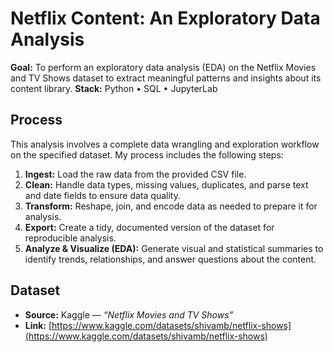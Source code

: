 # Netflix Content: An Exploratory Data Analysis

**Goal:** To perform an exploratory data analysis (EDA) on the Netflix Movies and TV Shows dataset to extract meaningful patterns and insights about its content library.
**Stack:** Python • SQL • JupyterLab

## Process

This analysis involves a complete data wrangling and exploration workflow on the specified dataset. My process includes the following steps:

1.  **Ingest:** Load the raw data from the provided CSV file.
2.  **Clean:** Handle data types, missing values, duplicates, and parse text and date fields to ensure data quality.
3.  **Transform:** Reshape, join, and encode data as needed to prepare it for analysis.
4.  **Export:** Create a tidy, documented version of the dataset for reproducible analysis.
5.  **Analyze & Visualize (EDA):** Generate visual and statistical summaries to identify trends, relationships, and answer questions about the content.

## Dataset

* **Source:** Kaggle — *“Netflix Movies and TV Shows”*
* **Link:** [https://www.kaggle.com/datasets/shivamb/netflix-shows](https://www.kaggle.com/datasets/shivamb/netflix-shows)
